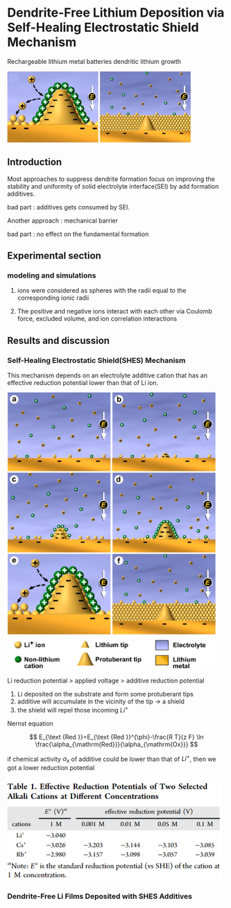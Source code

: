 # Dendrite-Free Lithium Deposition via Self-Healing Electrostatic Shield Mechanism

Rechargeable lithium metal batteries
dendritic lithium growth

![abstract figure](../Figure/5.png)

## Introduction

Most approaches to suppress dendrite formation focus on improving the stability and uniformity of solid electrolyte interface(SEI) by add formation additives.

bad part : additives gets consumed by SEI.

Another approach : mechanical barrier

bad part : no effect on the fundamental formation

## Experimental section

### modeling and simulations

1. ions were considered as spheres with the radii equal to the
corresponding ionic radii

2. The positive and negative ions interact
with each other via Coulomb force, excluded volume, and ion
correlation interactions

## Results and discussion

### Self-Healing Electrostatic Shield(SHES) Mechanism

This mechanism depends on an electrolyte additive cation that has an effective reduction potential lower than that of Li ion.

![SHES](../Figure/6.png)

Li reduction potential > applied voltage > additive reduction potential

1. Li deposited on the substrate and form some protuberant tips
2. additive will accumulate in the vicinity of the tip $\to$ a shield
3. the shield will repel those incoming $Li^{+}$

Nernst equation

$$
E_{\text {Red }}=E_{\text {Red }}^{\phi}-\frac{R T}{z F} \ln \frac{\alpha_{\mathrm{Red}}}{\alpha_{\mathrm{Ox}}}
$$

if chemical activity $\alpha_{x}$ of additive could be lower than that of $Li^{+}$, then we got a lower reduction potential

![ERP](../Figure/7.png)

### Dendrite-Free Li Films Deposited with SHES Additives
